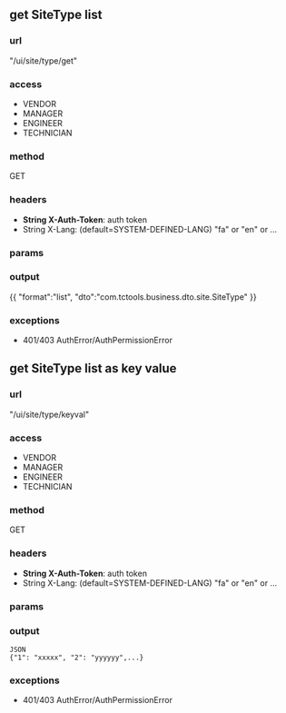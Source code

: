 ## get SiteType list ##
### url ###
"/ui/site/type/get"
### access ###
* VENDOR
* MANAGER
* ENGINEER
* TECHNICIAN
### method ###
GET
### headers ###
* **String X-Auth-Token**: auth token
* String X-Lang: (default=SYSTEM-DEFINED-LANG) "fa" or "en" or ... 
### params ###

### output ###
{{
"format":"list",
"dto":"com.tctools.business.dto.site.SiteType"
}}
### exceptions ###
* 401/403 AuthError/AuthPermissionError




## get SiteType list as key value ##
### url ###
"/ui/site/type/keyval"
### access ###
* VENDOR
* MANAGER
* ENGINEER
* TECHNICIAN
### method ###
GET
### headers ###
* **String X-Auth-Token**: auth token
* String X-Lang: (default=SYSTEM-DEFINED-LANG) "fa" or "en" or ...
### params ###

### output ###
    JSON
    {"1": "xxxxx", "2": "yyyyyy",...}
### exceptions ###
* 401/403 AuthError/AuthPermissionError
